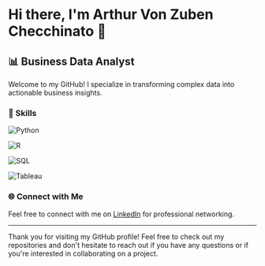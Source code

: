 # Hi there, I'm Arthur Von Zuben Checchinato 👋

## 📊 Business Data Analyst

Welcome to my GitHub! I specialize in transforming complex data into actionable business insights.

### 💼 Skills

![Python](https://img.shields.io/badge/Python-3776AB?style=for-the-badge&logo=python&logoColor=white)

![R](https://img.shields.io/badge/R-276DC3?style=for-the-badge&logo=r&logoColor=white)

![SQL](https://img.shields.io/badge/MySQL-4479A1?style=for-the-badge&logo=mysql&logoColor=white)

![Tableau](https://img.shields.io/badge/Tableau-E97627?style=for-the-badge&logo=tableau&logoColor=white)

### 🌐 Connect with Me

Feel free to connect with me on [LinkedIn](https://www.linkedin.com/in/arthur-vzc) for professional networking.

---

Thank you for visiting my GitHub profile! Feel free to check out my repositories and don't hesitate to reach out if you have any questions or if you're interested in collaborating on a project.


